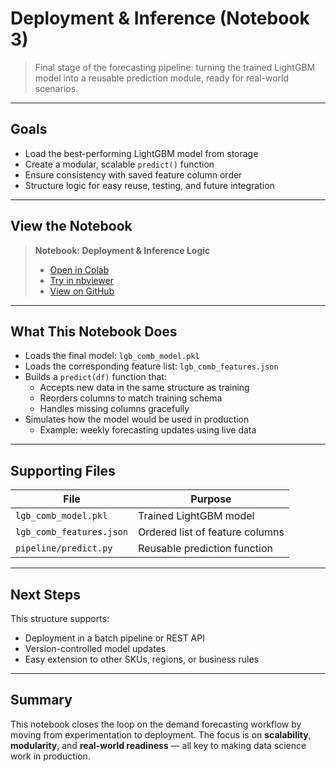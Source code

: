 # Deployment & Inference (Notebook 3)

> Final stage of the forecasting pipeline: turning the trained LightGBM model into a reusable prediction module, ready for real-world scenarios.

---

## Goals

- Load the best-performing LightGBM model from storage  
- Create a modular, scalable `predict()` function  
- Ensure consistency with saved feature column order  
- Structure logic for easy reuse, testing, and future integration  

---

## View the Notebook
> **Notebook: Deployment & Inference Logic**  
> - [Open in Colab](https://colab.research.google.com/github/Timensider/demand_forecasting_beauty_products/blob/main/notebooks/project_3_deployment.ipynb)  
> - [Try in nbviewer](https://nbviewer.org/url/raw.githubusercontent.com/Timensider/demand_forecasting_beauty_products/main/notebooks/project_3_deployment.ipynb)  
> - [View on GitHub](https://github.com/Timensider/demand_forecasting_beauty_products/blob/main/notebooks/project_3_deployment.ipynb)

---

## What This Notebook Does

- Loads the final model: `lgb_comb_model.pkl`
- Loads the corresponding feature list: `lgb_comb_features.json`
- Builds a `predict(df)` function that:
  - Accepts new data in the same structure as training
  - Reorders columns to match training schema
  - Handles missing columns gracefully
- Simulates how the model would be used in production
  - Example: weekly forecasting updates using live data

---

## Supporting Files

| File                                | Purpose                        |
|-------------------------------------|--------------------------------|
| `lgb_comb_model.pkl`                | Trained LightGBM model         |
| `lgb_comb_features.json`            | Ordered list of feature columns |
| `pipeline/predict.py`               | Reusable prediction function   |

---

## Next Steps

This structure supports:
- Deployment in a batch pipeline or REST API
- Version-controlled model updates
- Easy extension to other SKUs, regions, or business rules

---

## Summary

This notebook closes the loop on the demand forecasting workflow by moving from experimentation to deployment. The focus is on **scalability**, **modularity**, and **real-world readiness** — all key to making data science work in production.

